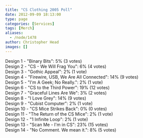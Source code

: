 ```yaml
---
title: "CS Clothing 2005 Poll"
date: 2012-09-09 18:13:00
type: page
categories: [Services]
tags: [Merch]
aliases:
  - /node/1478
author: Christopher Head
images: []
---
```


<div class="field field-name-body field-type-text-with-summary field-label-hidden"><div class="field-items"><div class="field-item even"><p>Design 1 - &quot;Binary Bits&quot;: 5% (3 votes)<br>
Design 2 - &quot;CS - We Will Frag You&quot;: 6% (4 votes)<br>
Design 3 - &quot;Gothic Appeal&quot;: 2% (1 vote)<br>
Design 4 - &quot;Firewire, USB, We Are All Connected&quot;: 14% (9 votes)<br>
Design 5 - &quot;I&apos;m A Geek; No Really.&quot;: 2% (1 vote)<br>
Design 6 - &quot;CS to the Third Power&quot;: 19% (12 votes)<br>
Design 7 - &quot;Graceful Lines Are We&quot;: 3% (2 votes)<br>
Design 8 - &quot;I Love Grey&quot;: 14% (9 votes)<br>
Design 9 - &quot;Cubist Computer&quot;: 2% (1 vote)<br>
Design 10 - &quot;CS Mice Strikes Back&quot;: 0% (0 votes)<br>
Design 11 - &quot;The Return of the CS Mice&quot;: 2% (1 vote)<br>
Design 12 - &quot;1 Infinite Loop&quot;: 2% (1 vote)<br>
Design 13 - &quot;Scan Me - I&apos;m in CS&quot;: 23% (15 votes)<br>
Design 14 - &quot;No Comment. We mean it.&quot;: 8% (5 votes)</p>
</div></div></div>    <footer>
          </footer>
